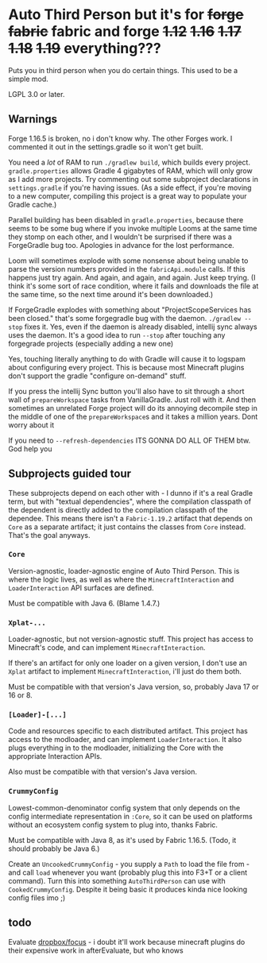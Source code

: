 # Auto Third Person but it's for ~~forge~~ ~~fabric~~ fabric and forge ~~1.12~~ ~~1.16~~ ~~1.17~~ ~~1.18~~ ~~1.19~~ everything???

Puts you in third person when you do certain things. This used to be a simple mod.

LGPL 3.0 or later.

## Warnings

Forge 1.16.5 is broken, no i don't know why. The other Forges work. I commented it out in the settings.gradle so it won't get built.

You need a *lot* of RAM to run `./gradlew build`, which builds every project. `gradle.properties` allows Gradle 4 gigabytes of RAM, which will only grow as I add more projects. Try commenting out some subproject declarations in `settings.gradle` if you're having issues. (As a side effect, if you're moving to a new computer, compiling this project is a great way to populate your Gradle cache.)

Parallel building has been disabled in `gradle.properties`, because there seems to be some bug where if you invoke multiple Looms at the same time they stomp on each other, and I wouldn't be surprised if there was a ForgeGradle bug too. Apologies in advance for the lost performance.

Loom will sometimes explode with some nonsense about being unable to parse the version numbers provided in the `fabricApi.module` calls. If this happens just try again. And again, and again, and again. Just keep trying. (I think it's some sort of race condition, where it fails and downloads the file at the same time, so the next time around it's been downloaded.)

If ForgeGradle explodes with something about "ProjectScopeServices has been closed." that's some forgegradle bug with the daemon. `./gradlew --stop` fixes it. Yes, even if the daemon is already disabled, intellij sync always uses the daemon. It's a good idea to run `--stop` after touching any forgegrade projects (especially adding a new one)

Yes, touching literally anything to do with Gradle will cause it to logspam about configuring every project. This is because most Minecraft plugins don't support the gradle "configure on-demand" stuff.

If you press the intellij Sync button you'll also have to sit through a short wall of `prepareWorkspace` tasks from VanillaGradle. Just roll with it. And then sometimes an unrelated Forge project will do its annoying decompile step in the middle of one of the `prepareWorkspace`s and it takes a million years. Dont worry about it

If you need to `--refresh-dependencies` ITS GONNA DO ALL OF THEM btw. God help you

## Subprojects guided tour

These subprojects depend on each other with - I dunno if it's a real Gradle term, but with "textual dependencies", where the compilation classpath of the dependent is directly added to the compilation classpath of the dependee. This means there isn't a `Fabric-1.19.2` artifact that depends on `Core` as a separate artifact; it just contains the classes from `Core` instead. That's the goal anyways.

### `Core`

Version-agnostic, loader-agnostic engine of Auto Third Person. This is where the logic lives, as well as where the `MinecraftInteraction` and `LoaderInteraction` API surfaces are defined.

Must be compatible with Java 6. (Blame 1.4.7.)

### `Xplat-...`

Loader-agnostic, but not version-agnostic stuff. This project has access to Minecraft's code, and can implement `MinecraftInteraction`.

If there's an artifact for only one loader on a given version, I don't use an `Xplat` artifact to implement `MinecraftInteraction`, i'll just do them both.

Must be compatible with that version's Java version, so, probably Java 17 or 16 or 8.

### `[Loader]-[...]`

Code and resources specific to each distributed artifact. This project has access to the modloader, and can implement `LoaderInteraction`. It also plugs everything in to the modloader, initializing the Core with the appropriate Interaction APIs.

Also must be compatible with that version's Java version.

### `CrummyConfig`

Lowest-common-denominator config system that only depends on the config intermediate representation in `:Core`, so it can be used on platforms without an ecosystem config system to plug into, thanks Fabric.

Must be compatible with Java 8, as it's used by Fabric 1.16.5. (Todo, it should probably be Java 6.)

Create an `UncookedCrummyConfig` - you supply a `Path` to load the file from - and call `load` whenever you want (probably plug this into F3+T or a client command). Turn this into something `AutoThirdPerson` can use with `CookedCrummyConfig`.  Despite it being basic it produces kinda nice looking config files imo ;)

## todo

Evaluate [dropbox/focus](https://github.com/dropbox/focus) - i doubt it'll work because minecraft plugins do their expensive work in afterEvaluate, but who knows